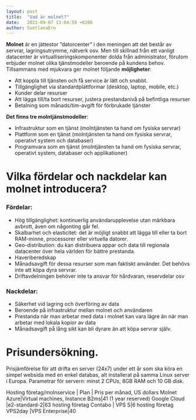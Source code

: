 ```yaml
---
layout: post
title:  "Vad är molnet?"
date:   2021-09-07 13:04:59 +0200
author: SvetlanaErn
---
```

**Molnet** är en jättestor ”datorcenter” i den meningen att det består av servrar, lagringsutrymme, nätverk osv. Men till skillnad från ett vanligt datacenter är virtualliseringskomponenter dolda från administrator, förutom erbjuder molnet olika tjänstmodeller beroende på kundens behov. Tillsammans med mjukvara ger molnet följande **möjligheter**:   
* Att koppla till tjänsten och få service är lätt och snabbt.
* Tillgänglighet via standardplattformar (desktop, laptop, mobile, etc.)
* Kunder delar resurser 
* Att lägga till/ta bort resurser, justera prestandanivå på befintliga resurser
* Betalning som månads/tim-avgift för förbrukade tjänster


**Det finns tre molntjänstmodeller**: 
* Infrastruktur som en tjänst (molntjänsten ta hand om fysiska servrar)
* Plattform som en tjänst (molntjänsten ta hand om fysiska servrar, operativt system och databaser)
* Programvara som en tjänst (molntjänsten ta hand om fysiska servrar, operativt system, databaser och applikationer)


# Vilka fördelar och nackdelar kan molnet introducera?
### Fördelar:
* Hög tillgänglighet: kontinuerlig användarupplevelse utan märkbara avbrott, även om någonting går fel. 
* Skalbarhet och elasticitet: det är möjligt snabbt att lägga till eller ta bort RAM-minne, processorer eller virtuella datorer.
* Geo-distribution: du kan distribuera appar och data till regionala datacenter över hela världen för bättre prestanda.
* Haveriberedskap
* Månadsavgift för dessa resurser som man faktiskt använder. Det behövs inte att köpa dyra servrar.
* Driftavdelningen behöver inte ta ansvar för hårdvaran, reservdelar osv


### Nackdelar:
* Säkerhet vid lagring och överföring av data
* Beroende på infrastruktur mellan molnet och användaren
* Prestanda när man arbetar med data i molnet kan vara lägre än när man arbetar med lokala kopior av data
* Månadsavgift på lång sikt kan bli dyrare än att köpa servrar själv. 


# Prisundersökning.
Prisjämförelse för att drifta en server (24x7) under ett år som ska köra en simpel websida med en enkel databas, alt installerat på samma Linux server i Europa. 
Parametrar för servern: minst 2 CPUs, 8GB RAM och 10 GB disk.


Hosting företag/molnservice | Plan | Pris per månad, US dollars
Molnet Azure|Virtual machines, Instance B2ms|41 (1 year reserved)
Google Cloud |e2-standard-2|63
hosting företag Contabo | VPS S|6
hosting företag  VPS2day |VPS Enterprise|40


